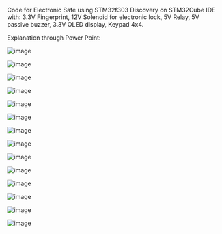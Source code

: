 Code for Electronic Safe using STM32f303 Discovery on STM32Cube IDE with:
3.3V Fingerprint,
12V Solenoid for electronic lock,
5V Relay,
5V passive buzzer,
3.3V OLED display,
Keypad 4x4.

Explanation through Power Point:

![image](https://github.com/veronicads16/StrongBox/assets/101633666/40da5a6d-0131-40ec-ac03-e0559e50c418)

![image](https://github.com/veronicads16/StrongBox/assets/101633666/11b6144a-7451-4cfa-903b-a2c451b8c797)

![image](https://github.com/veronicads16/StrongBox/assets/101633666/b5b9fa7d-60fa-4585-a3ff-8c75fd5d5c73)

![image](https://github.com/veronicads16/StrongBox/assets/101633666/e414dbf2-9050-4150-8ac8-89d74dac9101)

![image](https://github.com/veronicads16/StrongBox/assets/101633666/b2d9a008-ea7a-4981-afb2-ad8c743c6a73)

![image](https://github.com/veronicads16/StrongBox/assets/101633666/6e162b60-aa1f-42a2-a7a4-3f195e387eed)

![image](https://github.com/veronicads16/StrongBox/assets/101633666/b806167f-ab5b-4224-9b2f-f4335859d55d)

![image](https://github.com/veronicads16/StrongBox/assets/101633666/71f06991-d8bb-410c-8f6d-d99a6554c8b0)

![image](https://github.com/veronicads16/StrongBox/assets/101633666/c4382f07-6efe-4a95-8f3f-0ea24024cdb7)

![image](https://github.com/veronicads16/StrongBox/assets/101633666/f9294c47-472f-4c97-8c7c-ad29a23711ee)

![image](https://github.com/veronicads16/StrongBox/assets/101633666/ba1c5e15-fb13-4906-ba9c-fa2f6d41f2ce)

![image](https://github.com/veronicads16/StrongBox/assets/101633666/b746d1b8-9e78-4166-969c-c611438b0b47)

![image](https://github.com/veronicads16/StrongBox/assets/101633666/2791ffb3-02f5-42a1-997b-1ce4dd2edd40)

![image](https://github.com/veronicads16/StrongBox/assets/101633666/9719750b-8727-40ac-ac7f-0e4303828098)
